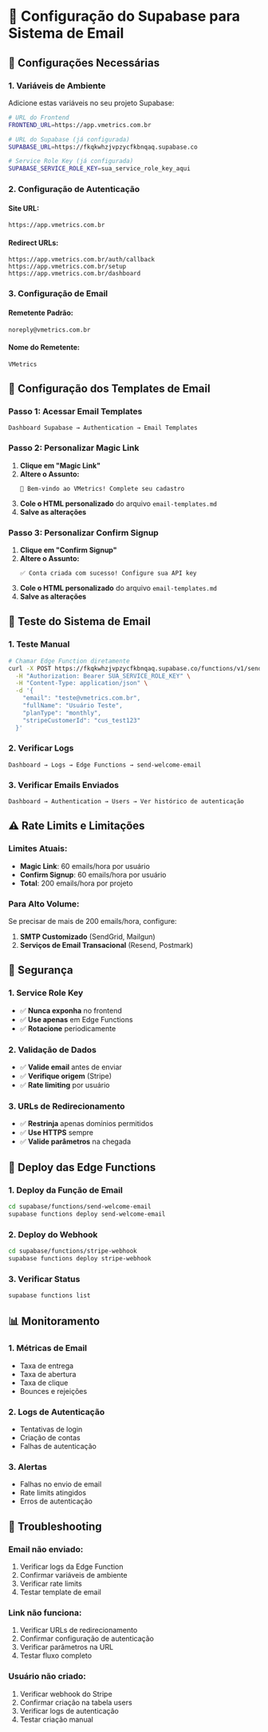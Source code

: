 # 🚀 Configuração do Supabase para Sistema de Email

## 🎯 **Configurações Necessárias**

### **1. Variáveis de Ambiente**

Adicione estas variáveis no seu projeto Supabase:

```bash
# URL do Frontend
FRONTEND_URL=https://app.vmetrics.com.br

# URL do Supabase (já configurada)
SUPABASE_URL=https://fkqkwhzjvpzycfkbnqaq.supabase.co

# Service Role Key (já configurada)
SUPABASE_SERVICE_ROLE_KEY=sua_service_role_key_aqui
```

### **2. Configuração de Autenticação**

#### **Site URL:**
```
https://app.vmetrics.com.br
```

#### **Redirect URLs:**
```
https://app.vmetrics.com.br/auth/callback
https://app.vmetrics.com.br/setup
https://app.vmetrics.com.br/dashboard
```

### **3. Configuração de Email**

#### **Remetente Padrão:**
```
noreply@vmetrics.com.br
```

#### **Nome do Remetente:**
```
VMetrics
```

## 🔧 **Configuração dos Templates de Email**

### **Passo 1: Acessar Email Templates**
```
Dashboard Supabase → Authentication → Email Templates
```

### **Passo 2: Personalizar Magic Link**

1. **Clique em "Magic Link"**
2. **Altere o Assunto:**
   ```
   🎉 Bem-vindo ao VMetrics! Complete seu cadastro
   ```
3. **Cole o HTML personalizado** do arquivo `email-templates.md`
4. **Salve as alterações**

### **Passo 3: Personalizar Confirm Signup**

1. **Clique em "Confirm Signup"**
2. **Altere o Assunto:**
   ```
   ✅ Conta criada com sucesso! Configure sua API key
   ```
3. **Cole o HTML personalizado** do arquivo `email-templates.md`
4. **Salve as alterações**

## 📧 **Teste do Sistema de Email**

### **1. Teste Manual**
```bash
# Chamar Edge Function diretamente
curl -X POST https://fkqkwhzjvpzycfkbnqaq.supabase.co/functions/v1/send-welcome-email \
  -H "Authorization: Bearer SUA_SERVICE_ROLE_KEY" \
  -H "Content-Type: application/json" \
  -d '{
    "email": "teste@vmetrics.com.br",
    "fullName": "Usuário Teste",
    "planType": "monthly",
    "stripeCustomerId": "cus_test123"
  }'
```

### **2. Verificar Logs**
```
Dashboard → Logs → Edge Functions → send-welcome-email
```

### **3. Verificar Emails Enviados**
```
Dashboard → Authentication → Users → Ver histórico de autenticação
```

## ⚠️ **Rate Limits e Limitações**

### **Limites Atuais:**
- **Magic Link**: 60 emails/hora por usuário
- **Confirm Signup**: 60 emails/hora por usuário
- **Total**: 200 emails/hora por projeto

### **Para Alto Volume:**
Se precisar de mais de 200 emails/hora, configure:
1. **SMTP Customizado** (SendGrid, Mailgun)
2. **Serviços de Email Transacional** (Resend, Postmark)

## 🔐 **Segurança**

### **1. Service Role Key**
- ✅ **Nunca exponha** no frontend
- ✅ **Use apenas** em Edge Functions
- ✅ **Rotacione** periodicamente

### **2. Validação de Dados**
- ✅ **Valide email** antes de enviar
- ✅ **Verifique origem** (Stripe)
- ✅ **Rate limiting** por usuário

### **3. URLs de Redirecionamento**
- ✅ **Restrinja** apenas domínios permitidos
- ✅ **Use HTTPS** sempre
- ✅ **Valide parâmetros** na chegada

## 🚀 **Deploy das Edge Functions**

### **1. Deploy da Função de Email**
```bash
cd supabase/functions/send-welcome-email
supabase functions deploy send-welcome-email
```

### **2. Deploy do Webhook**
```bash
cd supabase/functions/stripe-webhook
supabase functions deploy stripe-webhook
```

### **3. Verificar Status**
```bash
supabase functions list
```

## 📊 **Monitoramento**

### **1. Métricas de Email**
- Taxa de entrega
- Taxa de abertura
- Taxa de clique
- Bounces e rejeições

### **2. Logs de Autenticação**
- Tentativas de login
- Criação de contas
- Falhas de autenticação

### **3. Alertas**
- Falhas no envio de email
- Rate limits atingidos
- Erros de autenticação

## 🔧 **Troubleshooting**

### **Email não enviado:**
1. Verificar logs da Edge Function
2. Confirmar variáveis de ambiente
3. Verificar rate limits
4. Testar template de email

### **Link não funciona:**
1. Verificar URLs de redirecionamento
2. Confirmar configuração de autenticação
3. Verificar parâmetros na URL
4. Testar fluxo completo

### **Usuário não criado:**
1. Verificar webhook do Stripe
2. Confirmar criação na tabela users
3. Verificar logs de autenticação
4. Testar criação manual
